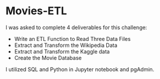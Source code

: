 # Movies-ETL

I was asked to complete 4 deliverables for this challenge:
* Write an ETL Function to Read Three Data Files
* Extract and Transform the Wikipedia Data
* Extract and Transform the Kaggle data
* Create the Movie Database

I utilized SQL and Python in Jupyter notebook and pgAdmin.
